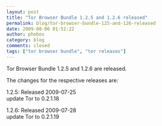 ```yaml
---
layout: post
title: "Tor Browser Bundle 1.2.5 and 1.2.6 released"
permalink: blog/tor-browser-bundle-125-and-126-released
date: 2009-08-06 01:51:22
author: phobos
category: blog
comments: closed
tags: ["tor browser bundle", "tor releases"]
---
```


Tor Browser Bundle 1.2.5 and 1.2.6 are released.

The changes for the respective releases are:

1.2.5: Released 2009-07-25  
 update Tor to 0.2.1.18

1.2.6: Released 2009-07-28  
 update Tor to 0.2.1.19
